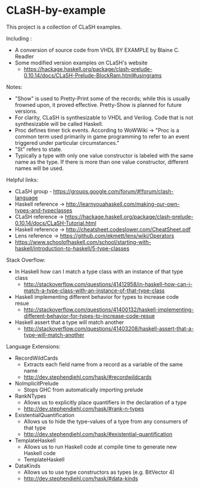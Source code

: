 # CLaSH-by-example
This project is a collection of CLaSH examples.

Including :
- A conversion of source code from VHDL BY EXAMPLE by Blaine C. Readler
- Some modified version examples on CLaSH's website
  * https://hackage.haskell.org/package/clash-prelude-0.10.14/docs/CLaSH-Prelude-BlockRam.html#usingrams


Notes:
- "Show" is used to Pretty-Print some of the records; while this is usually frowned upon, it proved effective. Pretty-Show is planned for future versions.
- For clarity, CLaSH is synthesizable to VHDL and Verilog. Code that is not synthesizable will be called Haskell.
- Proc defines timer tick events. According to WoWWiki -> "Proc is a common term used primarily in game programming to refer to an event triggered under particular circumstances."
- "St" refers to state.
- Typically a type with only one value constructor is labeled with the same name as the type. If there is more than one value constructor, different names will be used.


Helpful links:
- CLaSH group - https://groups.google.com/forum/#!forum/clash-language
- Haskell reference -> http://learnyouahaskell.com/making-our-own-types-and-typeclasses
- CLaSH reference -> https://hackage.haskell.org/package/clash-prelude-0.10.14/docs/CLaSH-Tutorial.html
- Haskell reference -> http://cheatsheet.codeslower.com/CheatSheet.pdf
- Lens reference -> https://github.com/ekmett/lens/wiki/Operators
- https://www.schoolofhaskell.com/school/starting-with-haskell/introduction-to-haskell/5-type-classes


Stack Overflow:
- In Haskell how can I match a type class with an instance of that type class
  * http://stackoverflow.com/questions/41412958/in-haskell-how-can-i-match-a-type-class-with-an-instance-of-that-type-class
- Haskell implementing different behavior for types to increase code resue
  * http://stackoverflow.com/questions/41400132/haskell-implementing-different-behavior-for-types-to-increase-code-resue
- Haskell assert that a type will match another
  * http://stackoverflow.com/questions/41403208/haskell-assert-that-a-type-will-match-another

Language Extensions:
- RecordWildCards
  * Extracts each field name from a record as a variable of the same name
  * http://dev.stephendiehl.com/hask/#recordwildcards
- NoImplicitPrelude
  * Stops GHC from automatically importing prelude
- RankNTypes
  * Allows us to explicitly place quantifiers in the declaration of a type
  * http://dev.stephendiehl.com/hask/#rank-n-types
- ExistentialQuantification
  * Allows us to hide the type-values of a type from any consumers of that type
  * http://dev.stephendiehl.com/hask/#existential-quantification
- TemplateHaskell
  * Allows us to run Haskell code at compile time to generate new Haskell code
  * TemplateHaskell
- DataKinds
  * Allows us to use type constructors as types (e.g. BitVector 4)
  * http://dev.stephendiehl.com/hask/#data-kinds

